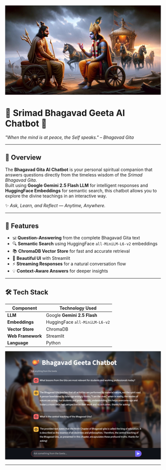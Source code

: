 ![Bhagavad Gita Chatbot Banner](geetaChatbot_background_image.jpg)

# 🌺 Srimad Bhagavad Geeta AI Chatbot 🌺
*"When the mind is at peace, the Self speaks." – Bhagavad Gita*

---

## 📖 Overview
The **Bhagavad Gita AI Chatbot** is your personal spiritual companion that answers questions directly from the timeless wisdom of the *Srimad Bhagavad Gita*.  
Built using **Google Gemini 2.5 Flash LLM** for intelligent responses and **HuggingFace Embeddings** for semantic search, this chatbot allows you to explore the divine teachings in an interactive way.

✨ *Ask, Learn, and Reflect — Anytime, Anywhere.*

---

## 🌟 Features
- 🕉 **Question-Answering** from the complete Bhagavad Gita text  
- 🔍 **Semantic Search** using HuggingFace `all-MiniLM-L6-v2` embeddings  
- 📚 **ChromaDB Vector Store** for fast and accurate retrieval  
- 🎨 **Beautiful UI** with Streamlit  
- ⚡ **Streaming Responses** for a natural conversation flow  
- 💡 **Context-Aware Answers** for deeper insights

---

## 🛠️ Tech Stack
| Component              | Technology Used |
|------------------------|-----------------|
| **LLM**               | Google **Gemini 2.5 Flash** |
| **Embeddings**        | HuggingFace `all-MiniLM-L6-v2` |
| **Vector Store**      | ChromaDB |
| **Web Framework**     | Streamlit |
| **Language**          | Python |

<p align="center">
  <img src="Screenshot 2025-08-20 091908.png" alt="Geeta Chatbot Banner" width="800"/>
</p>

---


